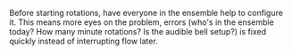Before starting rotations, have everyone in the ensemble help to configure it. This means more eyes on the problem, errors (who's in the ensemble today? How many minute rotations? Is the audible bell setup?) is fixed quickly instead of interrupting flow later.
